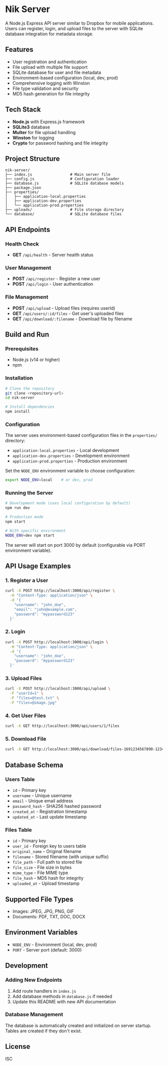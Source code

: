 # Nik Server

A Node.js Express API server similar to Dropbox for mobile applications. Users can register, login, and upload files to the server with SQLite database integration for metadata storage.

## Features

- User registration and authentication
- File upload with multiple file support
- SQLite database for user and file metadata
- Environment-based configuration (local, dev, prod)
- Comprehensive logging with Winston
- File type validation and security
- MD5 hash generation for file integrity

## Tech Stack

- **Node.js** with Express.js framework
- **SQLite3** database
- **Multer** for file upload handling
- **Winston** for logging
- **Crypto** for password hashing and file integrity

## Project Structure

```
nik-server/
├── index.js                 # Main server file
├── config.js                # Configuration loader
├── database.js              # SQLite database models
├── package.json
├── properties/
│   ├── application-local.properties
│   ├── application-dev.properties
│   └── application-prod.properties
├── uploads/                 # File storage directory
└── database/                # SQLite database files
```

## API Endpoints

### Health Check
- **GET** `/api/health` - Server health status

### User Management
- **POST** `/api/register` - Register a new user
- **POST** `/api/login` - User authentication

### File Management
- **POST** `/api/upload` - Upload files (requires userId)
- **GET** `/api/users/:id/files` - Get user's uploaded files
- **GET** `/api/download/:filename` - Download file by filename

## Build and Run

### Prerequisites
- Node.js (v14 or higher)
- npm

### Installation
```bash
# Clone the repository
git clone <repository-url>
cd nik-server

# Install dependencies
npm install
```

### Configuration
The server uses environment-based configuration files in the `properties/` directory:

- `application-local.properties` - Local development
- `application-dev.properties` - Development environment  
- `application-prod.properties` - Production environment

Set the `NODE_ENV` environment variable to choose configuration:
```bash
export NODE_ENV=local    # or dev, prod
```

### Running the Server
```bash
# Development mode (uses local configuration by default)
npm run dev

# Production mode
npm start

# With specific environment
NODE_ENV=dev npm start
```

The server will start on port 3000 by default (configurable via PORT environment variable).

## API Usage Examples

### 1. Register a User
```bash
curl -X POST http://localhost:3000/api/register \
  -H "Content-Type: application/json" \
  -d '{
    "username": "john_doe",
    "email": "john@example.com", 
    "password": "mypassword123"
  }'
```

### 2. Login
```bash
curl -X POST http://localhost:3000/api/login \
  -H "Content-Type: application/json" \
  -d '{
    "username": "john_doe",
    "password": "mypassword123"
  }'
```

### 3. Upload Files
```bash
curl -X POST http://localhost:3000/api/upload \
  -F "userId=1" \
  -F "files=@test.txt" \
  -F "files=@image.jpg"
```

### 4. Get User Files
```bash
curl -X GET http://localhost:3000/api/users/1/files
```

### 5. Download File
```bash
curl -X GET http://localhost:3000/api/download/files-1691234567890-123456789.txt -o downloaded_file.txt
```

## Database Schema

### Users Table
- `id` - Primary key
- `username` - Unique username
- `email` - Unique email address
- `password_hash` - SHA256 hashed password
- `created_at` - Registration timestamp
- `updated_at` - Last update timestamp

### Files Table
- `id` - Primary key
- `user_id` - Foreign key to users table
- `original_name` - Original filename
- `filename` - Stored filename (with unique suffix)
- `file_path` - Full path to stored file
- `file_size` - File size in bytes
- `mime_type` - File MIME type
- `file_hash` - MD5 hash for integrity
- `uploaded_at` - Upload timestamp

## Supported File Types
- Images: JPEG, JPG, PNG, GIF
- Documents: PDF, TXT, DOC, DOCX

## Environment Variables
- `NODE_ENV` - Environment (local, dev, prod)
- `PORT` - Server port (default: 3000)

## Development

### Adding New Endpoints
1. Add route handlers in `index.js`
2. Add database methods in `database.js` if needed
3. Update this README with new API documentation

### Database Management
The database is automatically created and initialized on server startup. Tables are created if they don't exist.

## License
ISC